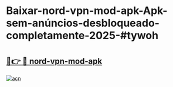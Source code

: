 # Baixar-nord-vpn-mod-apk-Apk-sem-anúncios-desbloqueado-completamente-2025-#tywoh

# <h2><a href="https://ainizakaria.my?title=nord-vpn-mod-apk&ref=24M">🔗👉 🔴 nord-vpn-mod-apk</a></h2>

[![acn](https://github.com/user-attachments/assets/0f9c940e-d8b0-45ae-aac7-cd30a18b3e1c)](https://ainizakaria.my?title=nord-vpn-mod-apk&ref=24M)

